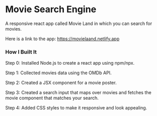 # Movie Search Engine

A responsive react app called Movie Land in which you can search for movies.

Here is a link to the app: https://movielaand.netlify.app

### How I Built It

Step 0: Installed Node.js to create a react app using npm/npx.

Step 1: Collected movies data using the OMDb API.

Step 2: Created a JSX component for a movie poster.

Step 3: Created a search input that maps over movies and fetches the movie component that matches your search.

Step 4: Added CSS styles to make it responsive and look appealing.
